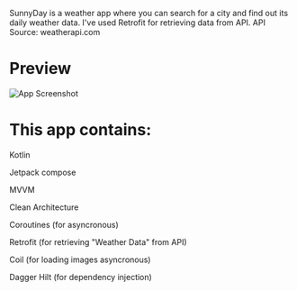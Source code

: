 SunnyDay is a weather app where you can search for a city and find out its daily weather data. I've used Retrofit for retrieving data from API. 
API Source: weatherapi.com


# Preview

![App Screenshot](https://i.hizliresim.com/b58abmo.png)



# This app contains: 


Kotlin

Jetpack compose

MVVM

Clean Architecture

Coroutines (for asyncronous)

Retrofit (for retrieving "Weather Data" from API)

Coil (for loading images asyncronous)

Dagger Hilt (for dependency injection)
